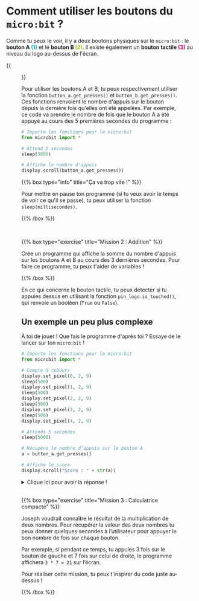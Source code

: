 # Comment utiliser les boutons du `micro:bit` ?

Comme tu peux le voir, il y a deux boutons physiques sur le `micro:bit` : le
**bouton A <font color=#00AFD4>(1)</font>** et le **bouton B
<font color=#A7C80F>(2)</font>**. Il existe également un **bouton tactile
<font color=#E5006C>(3)</font>** au niveau du logo au-dessus de l'écran. 

{{<figure src="resources/images/microbit_buttons.png" width=400 caption="Boutons du micro:bit">}}

Pour utiliser les boutons A et B, tu peux respectivement utiliser la fonction
`button_a.get_presses()` et `button_b.get_presses()`. Ces fonctions renvoient le
nombre d'appuis sur le bouton depuis la dernière fois qu'elles ont été appelées.
Par exemple, ce code va prendre le nombre de fois que le bouton A a été appuyé
au cours des 5 premières secondes du programme :

```python
# Importe les fonctions pour le micro:bit
from microbit import *

# Attend 5 secondes
sleep(5000)

# Affiche le nombre d'appuis
display.scroll(button_a.get_presses())
```

{{% box type="info" title="Ça va trop vite !" %}}

Pour mettre en pause ton programme (si tu veux avoir le temps de voir ce qu'il
se passe), tu peux utiliser la fonction `sleep(millisecondes)`.

{{% /box %}}

<br>

{{% box type="exercise" title="Mission 2 : Addition" %}}

Crée un programme qui affiche la somme du nombre d'appuis sur les boutons A et B
au cours des 3 dernières secondes. Pour faire ce programme, tu peux t'aider de
variables !

{{% /box %}}

En ce qui concerne le bouton tactile, tu peux détecter si tu appuies dessus
en utilisant la fonction `pin_logo.is_touched()`, qui renvoie un booléen (`True`
ou `False`).

## Un exemple un peu plus complexe

À toi de jouer ! Que fais le programme d'après toi ? Essaye de le lancer sur ton
`micro:bit` !


```python
# Importe les fonctions pour le micro:bit
from microbit import *

# Compte à rebours
display.set_pixel(0, 2, 9)
sleep(500)
display.set_pixel(1, 2, 9)
sleep(500)
display.set_pixel(2, 2, 9)
sleep(500)
display.set_pixel(3, 2, 9)
sleep(500)
display.set_pixel(4, 2, 9)

# Attends 5 secondes
sleep(5000)

# Récupère le nombre d'appuis sur le bouton A
a = button_a.get_presses()

# Affiche le score
display.scroll("Score : " + str(a))
```

<details>
<summary>Clique ici pour avoir la réponse !</summary>

Voici un exemple d'un petit programme qui déclenche un compte à rebours avant de
donner 5 secondes pour appuyer autant de fois que possible sur le bouton de 
gauche.

</details>

<br>

{{% box type="exercise" title="Mission 3 : Calculatrice compacte" %}}

Joseph voudrait connaître le résultat de la multiplication de deux nombres.
Pour récupérer la valeur des deux nombres tu peux donner quelques secondes à
l’utilisateur pour appuyer le bon nombre de fois sur chaque bouton.

Par exemple, si pendant ce temps, tu appuies 3 fois sur le bouton de gauche 
et 7 fois sur celui de droite, le programme affichera `3 * 7 = 21` sur l’écran.

Pour réaliser cette mission, tu peux t'inspirer du code juste au-dessus !

{{% /box %}}


